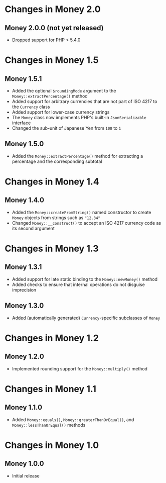 # Changes in Money 2.0

## Money 2.0.0 (not yet released)

* Dropped support for PHP < 5.4.0

# Changes in Money 1.5

## Money 1.5.1

* Added the optional `$roundingMode` argument to the `Money::extractPercentage()` method
* Added support for arbitrary currencies that are not part of ISO 4217 to the `Currency` class
* Added support for lower-case currency strings
* The `Money` class now implements PHP's built-in `JsonSerializable` interface
* Changed the sub-unit of Japanese Yen from `100` to `1`

## Money 1.5.0

* Added the `Money::extractPercentage()` method for extracting a percentage and the corresponding subtotal

# Changes in Money 1.4

## Money 1.4.0

* Added the `Money::createFromString()` named constructor to create `Money` objects from strings such as `"12.34"`
* Changed `Money::__construct()` to accept an ISO 4217 currency code as its second argument

# Changes in Money 1.3

## Money 1.3.1

* Added support for late static binding to the `Money::newMoney()` method
* Added checks to ensure that internal operations do not disguise imprecision

## Money 1.3.0

* Added (automatically generated) `Currency`-specific subclasses of `Money`

# Changes in Money 1.2

## Money 1.2.0

* Implemented rounding support for the `Money::multiply()` method

# Changes in Money 1.1

## Money 1.1.0

* Added `Money::equals()`, `Money::greaterThanOrEqual()`, and `Money::lessThanOrEqual()` methods

# Changes in Money 1.0

## Money 1.0.0

* Initial release


